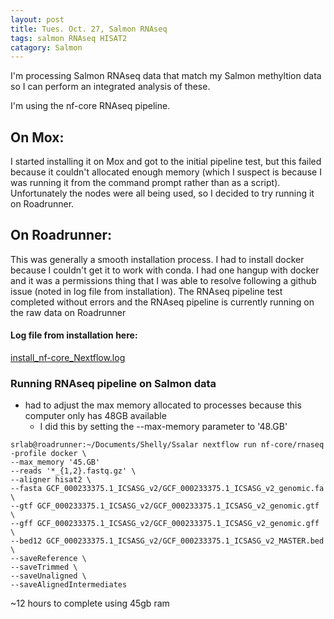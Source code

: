 ```yaml
---
layout: post
title: Tues. Oct. 27, Salmon RNAseq
tags: salmon RNAseq HISAT2 
catagory: Salmon 
---
```


I'm processing Salmon RNAseq data that match my Salmon methyltion data so I can perform an integrated analysis of these. 

I'm using the nf-core RNAseq pipeline. 

## On Mox:
I started installing it on Mox and got to the initial pipeline test, but this failed because it couldn't allocated enough memory (which I suspect is because I was running it from the command prompt rather than as a script). Unfortunately the nodes were all being used, so I decided to try running it on Roadrunner.

## On Roadrunner: 
This was generally a smooth installation process. I had to install docker because I couldn't get it to work with conda. I had one hangup with docker and it was a permissions thing that I was able to resolve following a github issue (noted in log file from installation). The RNAseq pipeline test completed without errors and the RNAseq pipeline is currently running on the raw data on Roadrunner

#### Log file from installation here:
[install_nf-core_Nextflow.log](https://github.com/shellytrigg/Salmon_sealice/blob/master/analyses/20201027/install_nf-core_Nextflow.log)

### Running RNAseq pipeline on Salmon data

- had to adjust the max memory allocated to processes because this computer only has 48GB available
	- I did this by setting the --max-memory parameter to '48.GB'

```
srlab@roadrunner:~/Documents/Shelly/Ssalar nextflow run nf-core/rnaseq -profile docker \
--max_memory '45.GB'
--reads '*_{1,2}.fastq.gz' \
--aligner hisat2 \
--fasta GCF_000233375.1_ICSASG_v2/GCF_000233375.1_ICSASG_v2_genomic.fa \
--gtf GCF_000233375.1_ICSASG_v2/GCF_000233375.1_ICSASG_v2_genomic.gtf \
--gff GCF_000233375.1_ICSASG_v2/GCF_000233375.1_ICSASG_v2_genomic.gff \
--bed12 GCF_000233375.1_ICSASG_v2/GCF_000233375.1_ICSASG_v2_MASTER.bed \
--saveReference \
--saveTrimmed \
--saveUnaligned \
--saveAlignedIntermediates 
```


~12 hours to complete using 45gb ram


